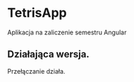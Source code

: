 # TetrisApp

Aplikacja na zaliczenie semestru Angular

## Działająca wersja.

Przełączanie działa. 
